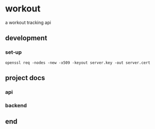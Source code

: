 # workout

a workout tracking api

## development

### set-up

```shell
openssl req -nodes -new -x509 -keyout server.key -out server.cert
```

## project docs

### api

### backend

## end
